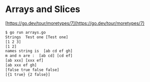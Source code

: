 # Arrays and Slices

[https://go.dev/tour/moretypes/7](https://go.dev/tour/moretypes/7)

```bash
$ go run arrays.go
Strings  Test one [Test one]
[1 2 3]
[1 2]
names string is  [ab cd ef gh]
m and n are :  [ab cd] [cd ef]
[ab xxx] [xxx ef]
[ab xxx ef gh]
[false true false false]
[{1 true} {2 false}]
```